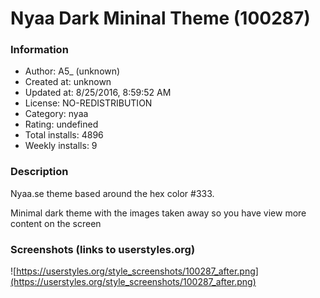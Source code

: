 # Nyaa Dark Mininal Theme (100287)

### Information
- Author: A5_ (unknown)
- Created at: unknown
- Updated at: 8/25/2016, 8:59:52 AM
- License: NO-REDISTRIBUTION
- Category: nyaa
- Rating: undefined
- Total installs: 4896
- Weekly installs: 9


### Description
Nyaa.se theme based around the hex color #333.

Minimal dark theme with the images taken away so you have view more content on the screen


### Screenshots (links to userstyles.org)
![https://userstyles.org/style_screenshots/100287_after.png](https://userstyles.org/style_screenshots/100287_after.png)


